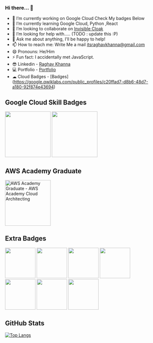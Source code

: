 
  
### Hi there... 👋

- 🔭 I’m currently working on Google Cloud Check My badges Below 
- 🌱 I’m currently learning Google Cloud, Python ,React
- 👯 I’m looking to collaborate on [Invisible Cloak](https://github.com/raghavkhanna30/invisible-cloak)
- 🤔 I’m looking for help with..... (TODO : update this :P)
- 💬 Ask me about anything, I'll be happy to help!
- 📫 How to reach me: Write Me a mail itsraghavkhanna@gmail.com
- 😄 Pronouns: He/Him
- ⚡ Fun fact: I accidentally met JavaScript.
- 😎 Linkedin - [Raghav Khanna](https://www.linkedin.com/in/erraghavkhanna/)
- 💻 Portfolio - [Portfolio](https://raghavkhanna.netlify.com)
- ☁  Cloud Badges - [Badges] (https://google.qwiklabs.com/public_profiles/c20ffad7-d8b6-48d7-a180-92f874e43694)

## Google Cloud Skill Badges
<img width="150" src="https://cdn.qwiklabs.com/NqF3Jr2JL03bGXF3GhEOALI05G5vO8lCM7lMyEaLMWs%3D"> <img width="150" src="https://cdn.qwiklabs.com/cZxPxiN6EQYvtqLY59Jzv%2FNUl6t6KTEn4rCkTHOyWPY%3D">

## AWS Academy Graduate

<img width="150" height="150" src="https://images.youracclaim.com/size/340x340/images/fb464d5b-5c39-44a4-b4f0-cf07897fc425/AWS-Academy-Graduate-Badge-Associate.png" alt="AWS Academy Graduate - AWS Academy Cloud Architecting" width="340" height="340">

## Extra Badges


<img width="100" src="https://cdn.qwiklabs.com/5Fn6PZF7D%2FX%2FISa5%2BZxpNTk1b1DiLrIfmQC5uSLZ4Q0%3D"> <img width="100" src="https://cdn.qwiklabs.com/s%2BXLpF9tNBTd8K4n5R6Ah0FIisf9AGbrGmDGUiFwj28%3D"> <img width="100" src="https://cdn.qwiklabs.com/t0mAYb9dBpyuPWwHBFQSo2aYPkq3SwYA3%2FaR51UWM94%3D"> <img width="100" src="https://cdn.qwiklabs.com/JW5Sblp6QejWvc1w%2F2o3Q7Wz8fwt39aa1ykTikknJQ4%3D"> <img width="100" src="https://cdn.qwiklabs.com/DaglcRiTwtqkPBnShSCuwfDetQnVlBZPRL3AiiPJU%2Bg%3D"> <img width="100" src="https://cdn.qwiklabs.com/GHzcYBb00JYUF9Rgf3D9A4inwRHYnFtISMvcRlb%2FClU%3D"> <img width="100" src="https://cdn.qwiklabs.com/UBbgQEJrkrZ%2BkcWeI0mo6GvSMPm9kq9vNl5wDyfULAA%3D">

## GitHub Stats

[![Top Langs](https://github-readme-stats.vercel.app/api/top-langs/?username=raghavkhanna30&layout=compact)](https://github.com/raghavkhanna30/raghavkhanna30)




